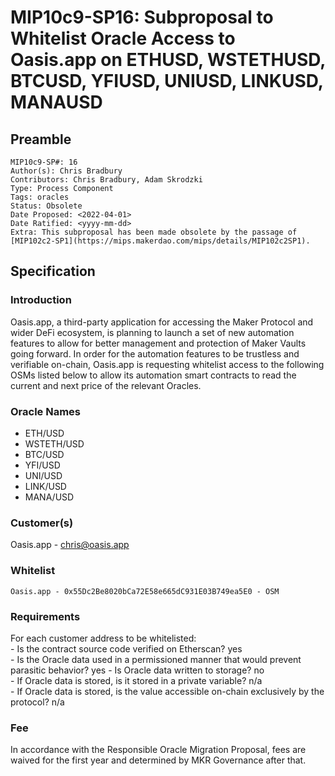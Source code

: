 # MIP10c9-SP16: Subproposal to Whitelist Oracle Access to Oasis.app on ETHUSD, WSTETHUSD, BTCUSD, YFIUSD, UNIUSD, LINKUSD, MANAUSD

## Preamble
```
MIP10c9-SP#: 16
Author(s): Chris Bradbury
Contributors: Chris Bradbury, Adam Skrodzki
Type: Process Component
Tags: oracles
Status: Obsolete
Date Proposed: <2022-04-01>
Date Ratified: <yyyy-mm-dd>
Extra: This subproposal has been made obsolete by the passage of [MIP102c2-SP1](https://mips.makerdao.com/mips/details/MIP102c2SP1).
```

## Specification

### Introduction
Oasis.app, a third-party application for accessing the Maker Protocol and wider DeFi ecosystem, is planning to launch a set of new automation features to allow for better management and protection of Maker Vaults going forward.
In order for the automation features to be trustless and verifiable on-chain, Oasis.app is requesting whitelist access to the following OSMs listed below to allow its automation smart contracts to read the current and next price of the relevant Oracles.

### Oracle Names
- ETH/USD
- WSTETH/USD
- BTC/USD
- YFI/USD
- UNI/USD
- LINK/USD
- MANA/USD

### Customer(s)
Oasis.app - chris@oasis.app

### Whitelist
	Oasis.app - 0x55Dc2Be8020bCa72E58e665dC931E03B749ea5E0 - OSM

### Requirements
For each customer address to be whitelisted:   
	- Is the contract source code verified on Etherscan? yes  
	- Is the Oracle data used in a permissioned manner that would prevent parasitic behavior? yes
	- Is Oracle data written to storage? no  
		- If Oracle data is stored, is it stored in a private variable? n/a  
		- If Oracle data is stored, is the value accessible on-chain exclusively by the protocol? n/a  

### Fee
In accordance with the Responsible Oracle Migration Proposal, fees are waived for the first year and determined by MKR Governance after that.

